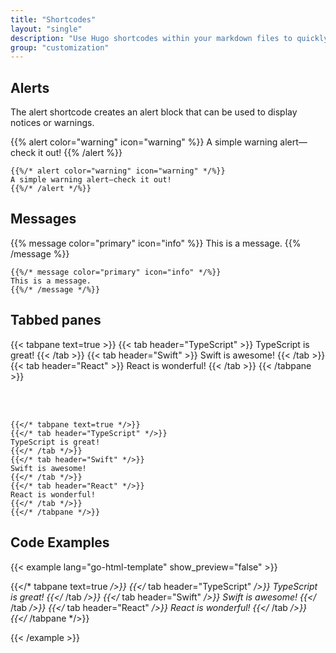 ```yaml
---
title: "Shortcodes"
layout: "single"
description: "Use Hugo shortcodes within your markdown files to quickly build pages."
group: "customization"
---
```


## Alerts

The alert shortcode creates an alert block that can be used to display notices or warnings.

{{% alert color="warning" icon="warning" %}}
A simple warning alert—check it out!
{{% /alert %}}

```go-html-template
{{%/* alert color="warning" icon="warning" */%}}
A simple warning alert—check it out!
{{%/* /alert */%}}
```

## Messages

{{% message color="primary" icon="info" %}}
This is a message.
{{% /message %}}

```go-html-template
{{%/* message color="primary" icon="info" */%}}
This is a message.
{{%/* /message */%}}
```

## Tabbed panes

{{< tabpane text=true >}}
{{< tab header="TypeScript" >}}
TypeScript is great!
{{< /tab >}}
{{< tab header="Swift" >}}
Swift is awesome!
{{< /tab >}}
{{< tab header="React" >}}
React is wonderful!
{{< /tab >}}
{{< /tabpane >}}

<br><br>

```go-html-template
{{</* tabpane text=true */>}}
{{</* tab header="TypeScript" */>}}
TypeScript is great!
{{</* /tab */>}}
{{</* tab header="Swift" */>}}
Swift is awesome!
{{</* /tab */>}}
{{</* tab header="React" */>}}
React is wonderful!
{{</* /tab */>}}
{{</* /tabpane */>}}
```

## Code Examples

{{< example lang="go-html-template" show_preview="false" >}}

{{</* tabpane text=true */>}}
{{</* tab header="TypeScript" */>}}
TypeScript is great!
{{</* /tab */>}}
{{</* tab header="Swift" */>}}
Swift is awesome!
{{</* /tab */>}}
{{</* tab header="React" */>}}
React is wonderful!
{{</* /tab */>}}
{{</* /tabpane */>}}

{{< /example >}}
